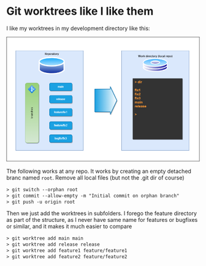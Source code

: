 # Git worktrees like I like them

I like my worktrees in my development directory like this:

![git worktree figure](git.worktrees.drawio.png)

The following works at any repo. It works by creating an empty detached branc named `root`. Remove all local files (but not the .git dir of course)

```text
> git switch --orphan root
> git commit --allow-empty -m "Initial commit on orphan branch"
> git push -u origin root
```

Then we just add the worktrees in subfolders. I forego the feature directory as part of the structure, 
as I never have same name for features or bugfixes or similar, and it makes it much easier to compare

```text
> git worktree add main main
> git worktree add release release
> git worktree add feature1 feature/feature1
> git worktree add feature2 feature/feature2
```





